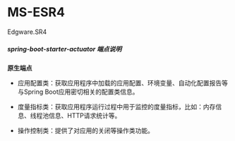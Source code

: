# MS-ESR4
Edgware.SR4

##### spring-boot-starter-actuator 端点说明
**原生端点**

- 应用配置类：获取应用程序中加载的应用配置、环境变量、自动化配置报告等与Spring Boot应用密切相关的配置类信息。

- 度量指标类：获取应用程序运行过程中用于监控的度量指标，比如：内存信息、线程池信息、HTTP请求统计等。

- 操作控制类：提供了对应用的关闭等操作类功能。


